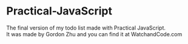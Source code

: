 # Practical-JavaScript
The final version of my todo list made with Practical JavaScript.  
It was made by Gordon Zhu and you can find it at WatchandCode.com
